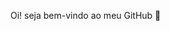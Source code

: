 Oi! seja bem-vindo ao meu GitHub 👋

<!---
lorenlmartins/lorenlmartins is a ✨ special ✨ repository because its `README.md` (this file) appears on your GitHub profile.
You can click the Preview link to take a look at your changes.
--->
